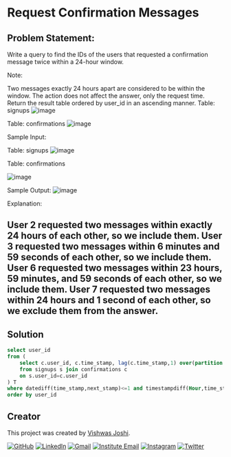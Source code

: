 # Request Confirmation Messages

## Problem Statement:

Write a query to find the IDs of the users that requested a confirmation message twice within a 24-hour window.

Note:

Two messages exactly 24 hours apart are considered to be within the window.
The action does not affect the answer, only the request time.
Return the result table ordered by user_id in an ascending manner.
Table: signups
![image](https://github.com/vishwasjoshi2019/DSML/assets/98074283/1fa65945-3b4a-4cfd-987b-8be1ed81af4a)



Table: confirmations
![image](https://github.com/vishwasjoshi2019/DSML/assets/98074283/1a006244-8748-41b0-834a-554abb527086)



Sample Input:

Table: signups
![image](https://github.com/vishwasjoshi2019/DSML/assets/98074283/4898e96e-e2ef-4304-bba5-62925ab0718b)



Table: confirmations

![image](https://github.com/vishwasjoshi2019/DSML/assets/98074283/c85d4f45-6cef-4cf6-8d5c-9b305bef9dcb)


Sample Output:
![image](https://github.com/vishwasjoshi2019/DSML/assets/98074283/4e546ede-8b78-43f7-b56d-2412e96884a3)



Explanation:

User 2 requested two messages within exactly 24 hours of each other, so we include them.
User 3 requested two messages within 6 minutes and 59 seconds of each other, so we include them.
User 6 requested two messages within 23 hours, 59 minutes, and 59 seconds of each other, so we include them.
User 7 requested two messages within 24 hours and 1 second of each other, so we exclude them from the answer.
---

## Solution

```sql
select user_id 
from (
    select c.user_id, c.time_stamp, lag(c.time_stamp,1) over(partition by user_id order by c.time_stamp ) as next_stamp
    from signups s join confirmations c 
    on s.user_id=c.user_id
) T
where datediff(time_stamp,next_stamp)<=1 and timestampdiff(Hour,time_stamp,next_stamp)<=24 
order by user_id
```
## Creator

This project was created by [Vishwas Joshi](https://github.com/vishwasjoshi2019).


[![GitHub](https://img.shields.io/badge/GitHub-%40vishwasjoshi2019-blue)](https://github.com/vishwasjoshi2019)
[![LinkedIn](https://img.shields.io/badge/LinkedIn-%40vishwasjoshi2019-blue)](https://www.linkedin.com/in/vishwasjoshi2019/)
[![Gmail](https://img.shields.io/badge/Gmail-vishwasjoshi2019%40gmail.com-red)](mailto:vishwasjoshi2019@gmail.com)
[![Institute Email](https://img.shields.io/badge/Institute%20Email-vishwas.j%40iitgn.ac.in-red)](mailto:vishwas.j@iitgn.ac.in)
[![Instagram](https://img.shields.io/badge/Instagram-%40cursed__geek-orange)](https://www.instagram.com/cursed_geek/)
[![Twitter](https://img.shields.io/badge/Twitter-%40Vishwas79116150-blue)](https://twitter.com/Vishwas79116150)


